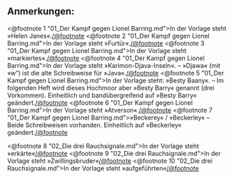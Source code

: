 <h2>Anmerkungen:</h2>

<@footnote 1 "01_Der Kampf gegen Lionel Barring.md">In der Vorlage steht »Helen Janes«.</@footnote>
<@footnote 2 "01_Der Kampf gegen Lionel Barring.md">In der Vorlage steht »Furtür«.</@footnote>
<@footnote 3 "01_Der Kampf gegen Lionel Barring.md">In der Vorlage steht »markiertes«.</@footnote>
<@footnote 4 "01_Der Kampf gegen Lionel Barring.md">In der Vorlage steht »Karimon-Djava-Inseln«. – »Djawa« (mit »w“) ist die alte Schreibweise für »Java«.</@footnote>
<@footnote 5 "01_Der Kampf gegen Lionel Barring.md">In der Vorlage steht: »Besty Baany«. – Im folgenden Heft wird dieses Hochmoor aber »Besty Barry« genannt (drei Vorkommen). Einheitlich und bandübergreifend auf »Besty Barry« geändert.</@footnote>
<@footnote 6 "01_Der Kampf gegen Lionel Barring.md">In der Vorlage steht »Atverson«.</@footnote>
<@footnote 7 "01_Der Kampf gegen Lionel Barring.md">»Beckerey« / »Beckerley« – Beide Schreibweisen vorhanden. Einheitlich auf »Beckerley« geändert.</@footnote>

<@footnote 8 "02_Die drei Rauchsignale.md">In der Vorlage steht »erkärte«</@footnote>
<@footnote 9 "02_Die drei Rauchsignale.md">In der Vorlage steht »Zwillingsbruder«</@footnote>
<@footnote 10 "02_Die drei Rauchsignale.md">In der Vorlage steht »aufgeführten«</@footnote>
